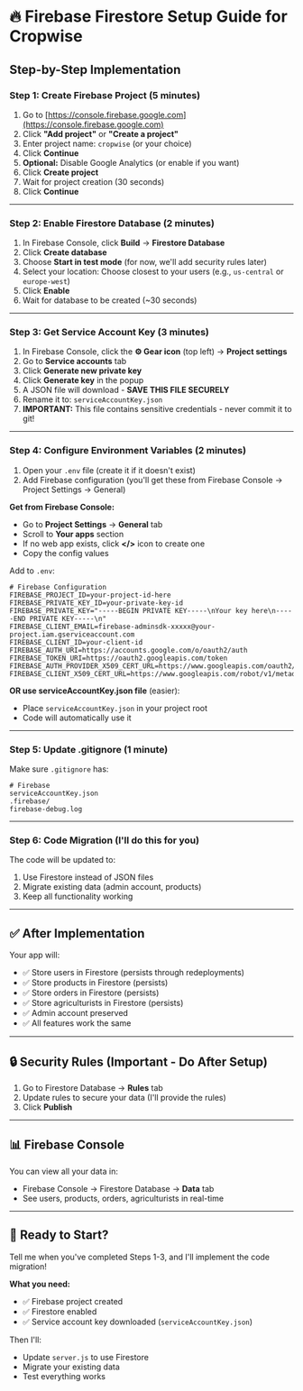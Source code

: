 # 🔥 Firebase Firestore Setup Guide for Cropwise

## Step-by-Step Implementation

### **Step 1: Create Firebase Project** (5 minutes)

1. Go to [https://console.firebase.google.com](https://console.firebase.google.com)
2. Click **"Add project"** or **"Create a project"**
3. Enter project name: `cropwise` (or your choice)
4. Click **Continue**
5. **Optional:** Disable Google Analytics (or enable if you want)
6. Click **Create project**
7. Wait for project creation (30 seconds)
8. Click **Continue**

---

### **Step 2: Enable Firestore Database** (2 minutes)

1. In Firebase Console, click **Build** → **Firestore Database**
2. Click **Create database**
3. Choose **Start in test mode** (for now, we'll add security rules later)
4. Select your location: Choose closest to your users (e.g., `us-central` or `europe-west`)
5. Click **Enable**
6. Wait for database to be created (~30 seconds)

---

### **Step 3: Get Service Account Key** (3 minutes)

1. In Firebase Console, click the **⚙️ Gear icon** (top left) → **Project settings**
2. Go to **Service accounts** tab
3. Click **Generate new private key**
4. Click **Generate key** in the popup
5. A JSON file will download - **SAVE THIS FILE SECURELY**
6. Rename it to: `serviceAccountKey.json`
7. **IMPORTANT:** This file contains sensitive credentials - never commit it to git!

---

### **Step 4: Configure Environment Variables** (2 minutes)

1. Open your `.env` file (create it if it doesn't exist)
2. Add Firebase configuration (you'll get these from Firebase Console → Project Settings → General)

**Get from Firebase Console:**
- Go to **Project Settings** → **General** tab
- Scroll to **Your apps** section
- If no web app exists, click **</>** icon to create one
- Copy the config values

Add to `.env`:
```env
# Firebase Configuration
FIREBASE_PROJECT_ID=your-project-id-here
FIREBASE_PRIVATE_KEY_ID=your-private-key-id
FIREBASE_PRIVATE_KEY="-----BEGIN PRIVATE KEY-----\nYour key here\n-----END PRIVATE KEY-----\n"
FIREBASE_CLIENT_EMAIL=firebase-adminsdk-xxxxx@your-project.iam.gserviceaccount.com
FIREBASE_CLIENT_ID=your-client-id
FIREBASE_AUTH_URI=https://accounts.google.com/o/oauth2/auth
FIREBASE_TOKEN_URI=https://oauth2.googleapis.com/token
FIREBASE_AUTH_PROVIDER_X509_CERT_URL=https://www.googleapis.com/oauth2/v1/certs
FIREBASE_CLIENT_X509_CERT_URL=https://www.googleapis.com/robot/v1/metadata/x509/...
```

**OR use serviceAccountKey.json file** (easier):
- Place `serviceAccountKey.json` in your project root
- Code will automatically use it

---

### **Step 5: Update .gitignore** (1 minute)

Make sure `.gitignore` has:
```
# Firebase
serviceAccountKey.json
.firebase/
firebase-debug.log
```

---

### **Step 6: Code Migration** (I'll do this for you)

The code will be updated to:
1. Use Firestore instead of JSON files
2. Migrate existing data (admin account, products)
3. Keep all functionality working

---

## ✅ After Implementation

Your app will:
- ✅ Store users in Firestore (persists through redeployments)
- ✅ Store products in Firestore (persists)
- ✅ Store orders in Firestore (persists)
- ✅ Store agriculturists in Firestore (persists)
- ✅ Admin account preserved
- ✅ All features work the same

---

## 🔒 Security Rules (Important - Do After Setup)

1. Go to Firestore Database → **Rules** tab
2. Update rules to secure your data (I'll provide the rules)
3. Click **Publish**

---

## 📊 Firebase Console

You can view all your data in:
- Firebase Console → Firestore Database → **Data** tab
- See users, products, orders, agriculturists in real-time

---

## 🚀 Ready to Start?

Tell me when you've completed Steps 1-3, and I'll implement the code migration!

**What you need:**
- ✅ Firebase project created
- ✅ Firestore enabled
- ✅ Service account key downloaded (`serviceAccountKey.json`)

Then I'll:
- Update `server.js` to use Firestore
- Migrate your existing data
- Test everything works


